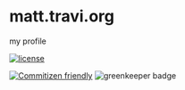 # matt.travi.org

my profile

[![license](https://img.shields.io/github/license/travi-org/matt.travi.org.svg)](LICENSE)

[![Commitizen friendly](https://img.shields.io/badge/commitizen-friendly-brightgreen.svg)](http://commitizen.github.io/cz-cli/)
![greenkeeper badge](https://badges.greenkeeper.io/travi-org/matt.travi.org.svg)
